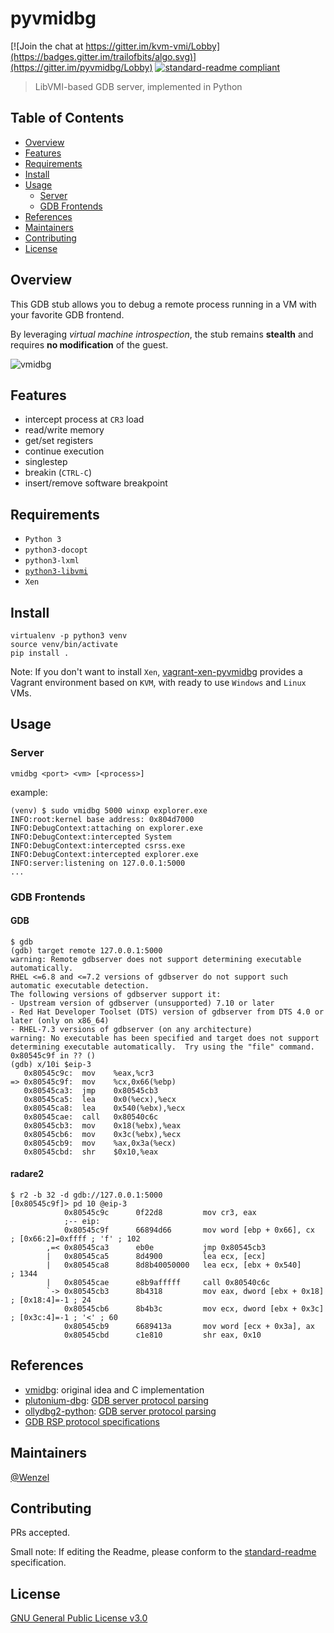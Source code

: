 # pyvmidbg

[![Join the chat at https://gitter.im/kvm-vmi/Lobby](https://badges.gitter.im/trailofbits/algo.svg)](https://gitter.im/pyvmidbg/Lobby)
[![standard-readme compliant](https://img.shields.io/badge/readme%20style-standard-brightgreen.svg?style=flat-square)](https://github.com/RichardLitt/standard-readme)

> LibVMI-based GDB server, implemented in Python

## Table of Contents

- [Overview](#overview)
- [Features](#features)
- [Requirements](#requirements)
- [Install](#install)
- [Usage](#usage)
    - [Server](#server)
    - [GDB Frontends](#gdb-frontends)
 - [References](#references)
 - [Maintainers](#maintainers)
 - [Contributing](#contributing)
 - [License](#license)

## Overview

This GDB stub allows you to debug a remote process running in a VM with
your favorite GDB frontend.

By leveraging *virtual machine introspection*, the stub remains **stealth** and requires 
**no modification** of the guest.

![vmidbg](https://user-images.githubusercontent.com/964610/48309807-87ff5680-e581-11e8-8b4c-556462d09f60.png)

## Features

- intercept process at `CR3` load
- read/write memory
- get/set registers
- continue execution
- singlestep
- breakin (`CTRL-C`)
- insert/remove software breakpoint

## Requirements

- `Python 3`
- `python3-docopt`
- `python3-lxml`
- [`python3-libvmi`](https://github.com/libvmi/python)
- `Xen`

## Install

~~~
virtualenv -p python3 venv
source venv/bin/activate
pip install .
~~~

Note: If you don't want to install `Xen`, [vagrant-xen-pyvmidbg](https://github.com/Wenzel/vagrant-xen-pyvmidbg)
provides a Vagrant environment based on `KVM`, with ready to use `Windows` and `Linux` VMs.

## Usage

### Server

~~~
vmidbg <port> <vm> [<process>]
~~~

example:
~~~
(venv) $ sudo vmidbg 5000 winxp explorer.exe
INFO:root:kernel base address: 0x804d7000
INFO:DebugContext:attaching on explorer.exe
INFO:DebugContext:intercepted System
INFO:DebugContext:intercepted csrss.exe
INFO:DebugContext:intercepted explorer.exe
INFO:server:listening on 127.0.0.1:5000
...
~~~

### GDB Frontends

#### GDB

~~~
$ gdb
(gdb) target remote 127.0.0.1:5000
warning: Remote gdbserver does not support determining executable automatically.
RHEL <=6.8 and <=7.2 versions of gdbserver do not support such automatic executable detection.
The following versions of gdbserver support it:
- Upstream version of gdbserver (unsupported) 7.10 or later
- Red Hat Developer Toolset (DTS) version of gdbserver from DTS 4.0 or later (only on x86_64)
- RHEL-7.3 versions of gdbserver (on any architecture)
warning: No executable has been specified and target does not support
determining executable automatically.  Try using the "file" command.
0x80545c9f in ?? ()
(gdb) x/10i $eip-3
   0x80545c9c:  mov    %eax,%cr3
=> 0x80545c9f:  mov    %cx,0x66(%ebp)
   0x80545ca3:  jmp    0x80545cb3
   0x80545ca5:  lea    0x0(%ecx),%ecx
   0x80545ca8:  lea    0x540(%ebx),%ecx
   0x80545cae:  call   0x80540c6c
   0x80545cb3:  mov    0x18(%ebx),%eax
   0x80545cb6:  mov    0x3c(%ebx),%ecx
   0x80545cb9:  mov    %ax,0x3a(%ecx)
   0x80545cbd:  shr    $0x10,%eax
~~~

#### radare2

~~~
$ r2 -b 32 -d gdb://127.0.0.1:5000
[0x80545c9f]> pd 10 @eip-3
            0x80545c9c      0f22d8         mov cr3, eax
            ;-- eip:
            0x80545c9f      66894d66       mov word [ebp + 0x66], cx   ; [0x66:2]=0xffff ; 'f' ; 102
        ,=< 0x80545ca3      eb0e           jmp 0x80545cb3
        |   0x80545ca5      8d4900         lea ecx, [ecx]
        |   0x80545ca8      8d8b40050000   lea ecx, [ebx + 0x540]      ; 1344
        |   0x80545cae      e8b9afffff     call 0x80540c6c
        `-> 0x80545cb3      8b4318         mov eax, dword [ebx + 0x18] ; [0x18:4]=-1 ; 24
            0x80545cb6      8b4b3c         mov ecx, dword [ebx + 0x3c] ; [0x3c:4]=-1 ; '<' ; 60
            0x80545cb9      6689413a       mov word [ecx + 0x3a], ax
            0x80545cbd      c1e810         shr eax, 0x10
~~~

## References

- [vmidbg](https://github.com/Zentific/vmidbg): original idea and C implementation
- [plutonium-dbg](https://github.com/plutonium-dbg/plutonium-dbg): [GDB server protocol parsing](https://github.com/plutonium-dbg/plutonium-dbg/blob/master/clients/gdbserver.py)
- [ollydbg2-python](https://github.com/0vercl0k/ollydbg2-python): [GDB server protocol parsing](https://github.com/0vercl0k/ollydbg2-python/blob/master/samples/gdbserver/gdbserver.py)
- [GDB RSP protocol specifications](https://sourceware.org/gdb/onlinedocs/gdb/Remote-Protocol.html)

## Maintainers

[@Wenzel](https://github.com/Wenzel)

## Contributing

PRs accepted.

Small note: If editing the Readme, please conform to the [standard-readme](https://github.com/RichardLitt/standard-readme) specification.

## License

[GNU General Public License v3.0](https://github.com/Wenzel/pyvmidbg/blob/master/LICENSE)